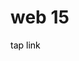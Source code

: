 <h1>web 15</h1>
<a href="https://raffneptune-web15.vercel.app" style="color: black; text-decoration: none;">tap link</a>
